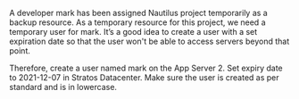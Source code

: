 A developer mark has been assigned Nautilus project temporarily as a backup resource. As a temporary resource for this project, we need a temporary user for mark. It’s a good idea to create a user with a set expiration date so that the user won't be able to access servers beyond that point.

Therefore, create a user named mark on the App Server 2. Set expiry date to 2021-12-07 in Stratos Datacenter. Make sure the user is created as per standard and is in lowercase.

